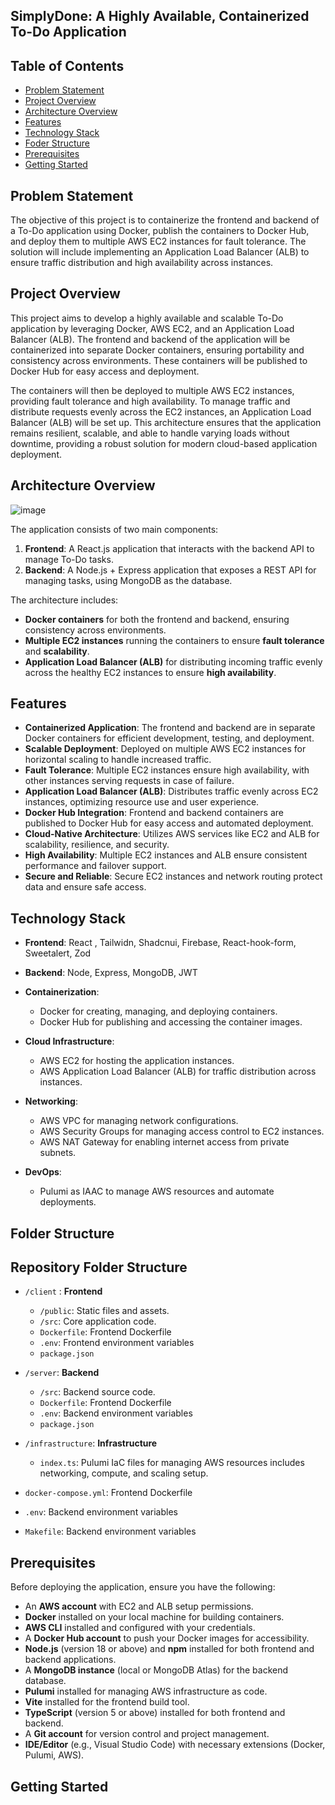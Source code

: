 ## SimplyDone: A Highly Available, Containerized To-Do Application

## Table of Contents

- [Problem Statement](#problem-statement)
- [Project Overview](#project-overview)
- [Architecture Overview](#architacture-overview)
- [Features](#features)
- [Technology Stack](#technology-stack)
- [Foder Structure](#folder-structure)
- [Prerequisites](#prerequisites)
- [Getting Started](#getting-started)

## Problem Statement
The objective of this project is to containerize the frontend and backend of a To-Do application using Docker, publish the containers to Docker Hub, and deploy them to multiple AWS EC2 instances for fault tolerance. The solution will include implementing an Application Load Balancer (ALB) to ensure traffic distribution and high availability across instances.


## Project Overview

This project aims to develop a highly available and scalable To-Do application by leveraging Docker, AWS EC2, and an Application Load Balancer (ALB). The frontend and backend of the application will be containerized into separate Docker containers, ensuring portability and consistency across environments. These containers will be published to Docker Hub for easy access and deployment.

The containers will then be deployed to multiple AWS EC2 instances, providing fault tolerance and high availability. To manage traffic and distribute requests evenly across the EC2 instances, an Application Load Balancer (ALB) will be set up. This architecture ensures that the application remains resilient, scalable, and able to handle varying loads without downtime, providing a robust solution for modern cloud-based application deployment.


## Architecture Overview

![image](https://github.com/user-attachments/assets/0c9b5ca5-30fb-4807-bbb9-69abcb68fe04)

The application consists of two main components:
1. **Frontend**: A React.js application that interacts with the backend API to manage To-Do tasks.
2. **Backend**: A Node.js + Express application that exposes a REST API for managing tasks, using MongoDB as the database.

The architecture includes:
- **Docker containers** for both the frontend and backend, ensuring consistency across environments.
- **Multiple EC2 instances** running the containers to ensure **fault tolerance** and **scalability**.
- **Application Load Balancer (ALB)** for distributing incoming traffic evenly across the healthy EC2 instances to ensure **high availability**.


## Features

- **Containerized Application**: The frontend and backend are in separate Docker containers for efficient development, testing, and deployment.
- **Scalable Deployment**: Deployed on multiple AWS EC2 instances for horizontal scaling to handle increased traffic.
- **Fault Tolerance**: Multiple EC2 instances ensure high availability, with other instances serving requests in case of failure.
- **Application Load Balancer (ALB)**: Distributes traffic evenly across EC2 instances, optimizing resource use and user experience.
- **Docker Hub Integration**: Frontend and backend containers are published to Docker Hub for easy access and automated deployment.
- **Cloud-Native Architecture**: Utilizes AWS services like EC2 and ALB for scalability, resilience, and security.
- **High Availability**: Multiple EC2 instances and ALB ensure consistent performance and failover support.
- **Secure and Reliable**: Secure EC2 instances and network routing protect data and ensure safe access.


## Technology Stack

- **Frontend**: 
    React , Tailwidn, Shadcnui, Firebase, React-hook-form, Sweetalert, Zod
- **Backend**: 
    Node, Express, MongoDB, JWT

- **Containerization**: 
  - Docker for creating, managing, and deploying containers.
  - Docker Hub for publishing and accessing the container images.

- **Cloud Infrastructure**: 
  - AWS EC2 for hosting the application instances.
  - AWS Application Load Balancer (ALB) for traffic distribution across instances.

- **Networking**: 
  - AWS VPC for managing network configurations.
  - AWS Security Groups for managing access control to EC2 instances.
  - AWS NAT Gateway for enabling internet access from private subnets.

- **DevOps**: 
  - Pulumi as IAAC to manage AWS resources and automate deployments.

## Folder Structure

## Repository Folder Structure


- `/client` : **Frontend**
  - `/public`: Static files and assets.
  - `/src`: Core application code.
  - `Dockerfile`: Frontend Dockerfile
  - `.env`: Frontend environment variables
  - `package.json`
-  `/server`: **Backend**
    - `/src`: Backend source code.
   - `Dockerfile`: Frontend Dockerfile
    - `.env`: Backend environment variables
   - `package.json`

- `/infrastructure`: **Infrastructure** 
    - `index.ts`: Pulumi IaC files for managing AWS resources includes networking, compute, and scaling setup.
- `docker-compose.yml`: Frontend Dockerfile
- `.env`: Backend environment variables
- `Makefile`: Backend environment variables

## Prerequisites

Before deploying the application, ensure you have the following:

- An **AWS account** with EC2 and ALB setup permissions.
- **Docker** installed on your local machine for building containers.
- **AWS CLI** installed and configured with your credentials.
- A **Docker Hub account** to push your Docker images for accessibility.
- **Node.js** (version 18 or above) and **npm** installed for both frontend and backend applications.
- A **MongoDB instance** (local or MongoDB Atlas) for the backend database.
- **Pulumi** installed for managing AWS infrastructure as code.
- **Vite** installed for the frontend build tool.
- **TypeScript** (version 5 or above) installed for both frontend and backend.
- A **Git account** for version control and project management.
- **IDE/Editor** (e.g., Visual Studio Code) with necessary extensions (Docker, Pulumi, AWS).

## Getting Started
